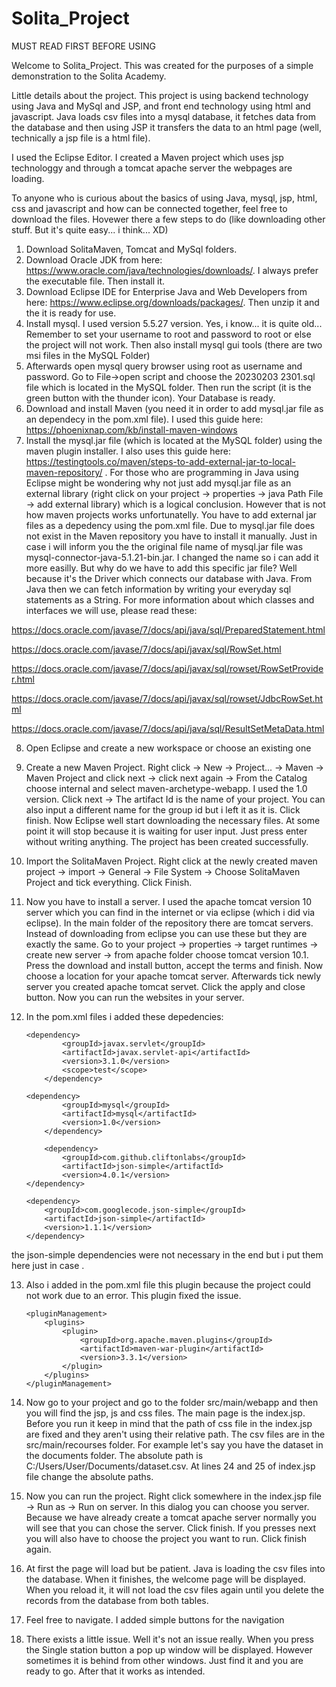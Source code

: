 # Solita_Project
 
MUST READ FIRST BEFORE USING

Welcome to Solita_Project. This was created for the purposes of a simple demonstration to the Solita Academy.

Little details about the project.
This project is using backend technology using Java and MySql and JSP, and front end technology using html and javascript.
Java loads csv files into a mysql database, it fetches data from the database and then using JSP it transfers the data to an html page (well, technically a jsp file is a html file).

I used the Eclipse Editor. I created a Maven project which uses jsp technologgy and through a tomcat apache server the webpages are loading.

To anyone who is curious about the basics of using Java, mysql, jsp, html, css and javascript and how can be connected together, feel free to download the files.
Hovewer there a few steps to do (like downloading other stuff. But it's quite easy... i think... XD)

1) Download SolitaMaven, Tomcat and MySql folders. 
2) Download Oracle JDK from here: https://www.oracle.com/java/technologies/downloads/. I always prefer the executable file. Then install it.
3) Download Eclipse IDE for Enterprise Java and Web Developers from here: https://www.eclipse.org/downloads/packages/. Then unzip it and the it is ready for use.
4) Install mysql. I used version 5.5.27 version. Yes, i know... it is quite old... Remember to set your username to root and password to root or else the project will not work. Then  also install mysql gui tools (there are two msi files in the MySQL Folder)
5) Afterwards open mysql query browser using root as username and password. Go to File->open script and choose the 20230203 2301.sql file which is located in the MySQL folder. Then run the script (it is the green button with the thunder icon). Your Database is ready.
6) Download and install Maven (you need it in order to add mysql.jar file as an dependecy in the pom.xml file). I used this guide here: https://phoenixnap.com/kb/install-maven-windows
7) Install the mysql.jar file (which is located at the MySQL folder) using the maven plugin installer. I also uses this guide here: https://testingtools.co/maven/steps-to-add-external-jar-to-local-maven-repository/ . For those who are programming in Java using Eclipse might be wondering why not just add mysql.jar file as an external library (right click on your project -> properties -> java Path File -> add external library) which is a logical conclusion. However that is not how maven projects works unfortunatelly. You have to add external jar files as a depedency using the pom.xml file. Due to mysql.jar file does not exist in the Maven repository you have to install it manually. Just in case i will inform you the the original file name of mysql.jar file was mysql-connector-java-5.1.21-bin.jar. I changed the name so i can add it more easilly. But why do we have to add this specific jar file? Well because it's the Driver which connects our database with Java. From Java then we can fetch information by writing your everyday sql statements as a String. For more information about which classes and interfaces we will use, please read these:

 https://docs.oracle.com/javase/7/docs/api/java/sql/PreparedStatement.html
 
 https://docs.oracle.com/javase/7/docs/api/javax/sql/RowSet.html
 
 https://docs.oracle.com/javase/7/docs/api/javax/sql/rowset/RowSetProvider.html
 
 https://docs.oracle.com/javase/7/docs/api/javax/sql/rowset/JdbcRowSet.html
 
 https://docs.oracle.com/javase/7/docs/api/java/sql/ResultSetMetaData.html 
 
 
8) Open Eclipse and create a new workspace or choose an existing one
9) Create a new Maven Project. Right click -> New -> Project... -> Maven -> Maven Project and click next -> click next again -> From the Catalog choose internal and select maven-archetype-webapp. I used the 1.0 version. Click next -> The artifact Id is the name of your project. You can also input a different name for the group id but i left it as it is. Click finish. Now Eclipse well start downloading the necessary files. At some point it will stop because it is waiting for user input. Just press enter without writing anything. The project has been created successfully.
10) Import the SolitaMaven Project. Right click at the newly created maven project -> import -> General -> File System -> Choose SolitaMaven Project and tick everything. Click Finish.
11) Now you have to install a server. I used the apache tomcat version 10 server which you can find in the internet or via eclipse (which i did via eclipse). In the main folder of the repository there are tomcat servers. Instead of downloading from eclipse you can use these but they are exactly the same. Go to your project -> properties -> target runtimes -> create new server -> from apache folder choose tomcat version 10.1. Press the download and install button, accept the terms and finish. Now choose a location for your apache tomcat server. Afterwards tick newly server you created apache tomcat servet. Click the apply and close button. Now you can run the websites in your server.
12) In the pom.xml files i added these depedencies:

   
		<dependency>
	    		<groupId>javax.servlet</groupId>
	    		<artifactId>javax.servlet-api</artifactId>
	    		<version>3.1.0</version>
	    		<scope>test</scope>
    		</dependency>
    
		<dependency>
    			<groupId>mysql</groupId>
    			<artifactId>mysql</artifactId>
    			<version>1.0</version>
    		</dependency>
    
    		<dependency>
	    		<groupId>com.github.cliftonlabs</groupId>
	    		<artifactId>json-simple</artifactId>
	    		<version>4.0.1</version>
		</dependency>
	
		<dependency>
			<groupId>com.googlecode.json-simple</groupId>
			<artifactId>json-simple</artifactId>
			<version>1.1.1</version>
		</dependency>
 
the json-simple dependencies were not necessary in the end but i put them here just in case . 


13) Also i added in the pom.xml file this plugin because the project could not work due to an error. This plugin fixed the issue.

		<pluginManagement>
			<plugins>
				<plugin>
					<groupId>org.apache.maven.plugins</groupId>
					<artifactId>maven-war-plugin</artifactId>
					<version>3.3.1</version>
				</plugin>
			</plugins>
		</pluginManagement>
		
14) Now go to your project and go to the folder src/main/webapp and then you will find the jsp, js and css files. The main page is the index.jsp. Before you run it keep in mind that the path of css file in the index.jsp are fixed and they aren't using their relative path. The csv files are in the src/main/recourses folder. For example let's say you have the dataset in the documents folder. The absolute path is C:/Users/User/Documents/dataset.csv. At lines 24 and 25 of index.jsp file change the absolute paths.
15) Now you can run the project. Right click somewhere in the index.jsp file -> Run as -> Run on server. In this dialog you can choose you server. Because we have already create a tomcat apache server normally you will see that you can chose the server. Click finish. If you presses next you will also have to choose the project you want to run. Click finish again.
16) At first the page will load but be patient. Java is loading the csv files into the database. When it finishes, the welcome page will be displayed. When you reload it, it will not load the csv files again until you delete the records from the database from both tables.
17) Feel free to navigate. I added simple buttons for the navigation
18) There exists a little issue. Well it's not an issue really. When you press the Single station button a pop up window will be displayed. However sometimes it is behind from other windows. Just find it and you are ready to go. After that it works as intended. 

